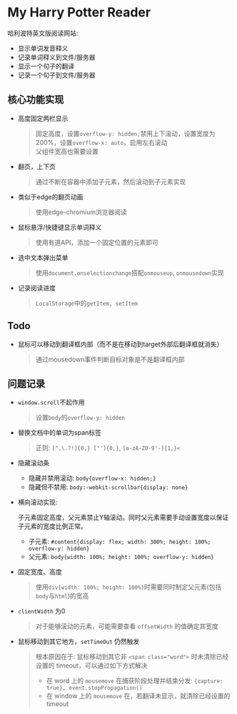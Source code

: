 # My Harry Potter Reader

哈利波特英文版阅读网站:

- 显示单词发音释义
- 记录单词释义到文件/服务器
- 显示一个句子的翻译
- 记录一个句子到文件/服务器

## 核心功能实现

- 高度固定两栏显示
   > 固定高度，设置`overflow-y: hidden;`禁用上下滚动，设置宽度为200%，设置`overflow-x: auto`，启用左右滚动  
   > 父组件宽高也需要设置
- 翻页，上下页
  > 通过不断在容器中添加子元素，然后滚动到子元素实现
- 类似于edge的翻页动画
   > 使用edge-chromium浏览器阅读
- 鼠标悬浮/快捷键显示单词释义
  > 使用有道API，添加一个固定位置的元素即可
- 选中文本弹出菜单
  > 使用`document.onselectionchange`搭配`onmouseup`, `onmousedown`实现
- 记录阅读进度
  > `LocalStorage`中的`getItem, setItem`

## Todo

- 鼠标可以移动到翻译框内部（而不是在移动到target外部后翻译框就消失）
  > 通过mousedown事件判断目标对象是不是翻译框内部

## 问题记录

- `window.scroll`不起作用
  > 设置`body`的`overflow-y: hidden`
- 替换文档中的单词为span标签
  > 正则: `[",\.?!]{0,} ["']{0,}`, `[a-zA-Z0-9'-]{1,}<`
- 隐藏滚动条
  - 隐藏并禁用滚动: `body{overflow-x: hidden;}`
  - 隐藏但不禁用: `body:-webkit-scrollbar{display: none}`
- 横向滚动实现:

  子元素固定高度，父元素禁止Y轴滚动。同时父元素需要手动设置宽度以保证子元素的宽度比例正常。
  - 子元素: `#content{display: flex; width: 300%; height: 100%; overflow-y: hidden}`
  - 父元素: `body{width: 100%; height: 100%; overflow-y: hidden}`
- 固定宽度、高度
  > 使用`div{width: 100%; height: 100%}`时需要同时制定父元素(包括`body`与`html`)的宽高
- `clientWidth` 为0
  > 对于能够滚动的元素，可能需要查看 `offsetWidth` 的值确定其宽度
- 鼠标移动到其它地方，`setTimeOut` 仍然触发
  > 根本原因在于: 鼠标移动到其它非 `<span class="word">` 时未清除已经设置的 timeout，可以通过如下方式解决
  > - 在 word 上的 `mousemove` 在捕获阶段处理并结束分发: `{capture: true}, event.stopPropagation()`
  > - 在 window 上的 `mousemove` 在，若翻译未显示，就清除已经设置的 timeout
